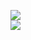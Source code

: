[![](https://img.shields.io/badge/Made%20With-Github%20Spray-lightgrey.svg?style=for-the-badge&logo=github)](https://github.com/Annihil/github-spray#4254)  
[![](https://i.imgur.com/2DrTn0Z.gif)](https://github.com/Annihil/github-spray)
